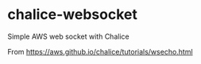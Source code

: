 # chalice-websocket
Simple AWS web socket with Chalice

From https://aws.github.io/chalice/tutorials/wsecho.html
